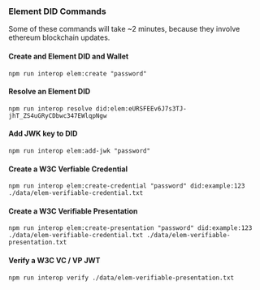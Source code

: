 ### Element DID Commands

Some of these commands will take ~2 minutes, because they involve ethereum blockchain updates.

#### Create and Element DID and Wallet

```
npm run interop elem:create "password"
```

#### Resolve an Element DID

```
npm run interop resolve did:elem:eURSFEEv6J7s3TJ-jhT_ZS4uGRyCDbwc347EWlqpNgw
```

#### Add JWK key to DID

```
npm run interop elem:add-jwk "password"
```

#### Create a W3C Verfiable Credential

```
npm run interop elem:create-credential "password" did:example:123 ./data/elem-verifiable-credential.txt
```

#### Create a W3C Verifiable Presentation

```
npm run interop elem:create-presentation "password" did:example:123 ./data/elem-verifiable-credential.txt ./data/elem-verifiable-presentation.txt
```

#### Verify a W3C VC / VP JWT

```
npm run interop verify ./data/elem-verifiable-presentation.txt
```
